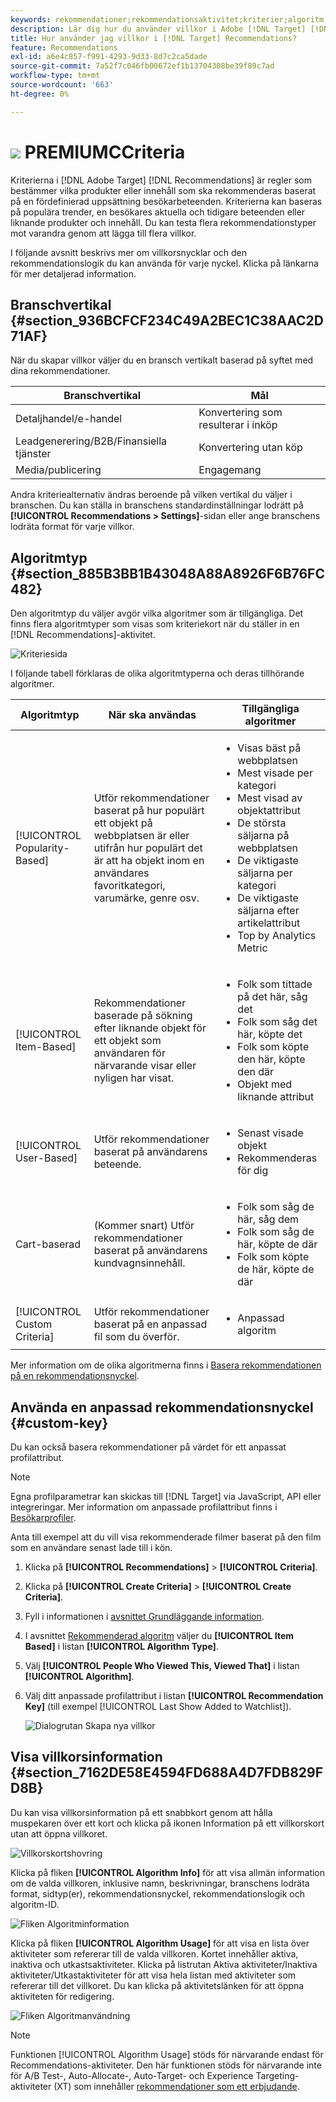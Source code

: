 ```yaml
---
keywords: rekommendationer;rekommendationsaktivitet;kriterier;algoritm;rekommendationsnyckel;anpassad nyckel;branschvertikal;återförsäljning;e-handel;lead generation;b2b;finansiella tjänster;media;publicering
description: Lär dig hur du använder villkor i Adobe [!DNL Target] [!DNL Recommendations].
title: Hur använder jag villkor i [!DNL Target] Recommendations?
feature: Recommendations
exl-id: a6e4c857-f991-4293-9d33-8d7c2ca5dade
source-git-commit: 7a52f7c046fb00672ef1b13704308be39f89c7ad
workflow-type: tm+mt
source-wordcount: '663'
ht-degree: 0%

---
```


# ![](/help/assets/premium.png) PREMIUMCCriteria

Kriterierna i [!DNL Adobe Target] [!DNL Recommendations] är regler som bestämmer vilka produkter eller innehåll som ska rekommenderas baserat på en fördefinierad uppsättning besökarbeteenden. Kriterierna kan baseras på populära trender, en besökares aktuella och tidigare beteenden eller liknande produkter och innehåll. Du kan testa flera rekommendationstyper mot varandra genom att lägga till flera villkor.

I följande avsnitt beskrivs mer om villkorsnycklar och den rekommendationslogik du kan använda för varje nyckel. Klicka på länkarna för mer detaljerad information.

## Branschvertikal {#section_936BCFCF234C49A2BEC1C38AAC2D71AF}

När du skapar villkor väljer du en bransch vertikalt baserad på syftet med dina rekommendationer.

| Branschvertikal | Mål |
|--- |--- |
| Detaljhandel/e-handel | Konvertering som resulterar i inköp |
| Leadgenerering/B2B/Finansiella tjänster | Konvertering utan köp |
| Media/publicering | Engagemang |

Andra kriteriealternativ ändras beroende på vilken vertikal du väljer i branschen. Du kan ställa in branschens standardinställningar lodrätt på **[!UICONTROL Recommendations > Settings]**-sidan eller ange branschens lodräta format för varje villkor.

## Algoritmtyp {#section_885B3BB1B43048A88A8926F6B76FC482}

Den algoritmtyp du väljer avgör vilka algoritmer som är tillgängliga. Det finns flera algoritmtyper som visas som kriteriekort när du ställer in en [!DNL Recommendations]-aktivitet.

![Kriteriesida](assets/criteria-page.png)

I följande tabell förklaras de olika algoritmtyperna och deras tillhörande algoritmer.

| Algoritmtyp | När ska användas | Tillgängliga algoritmer |
| --- | --- | --- |
| [!UICONTROL Popularity-Based] | Utför rekommendationer baserat på hur populärt ett objekt på webbplatsen är eller utifrån hur populärt det är att ha objekt inom en användares favoritkategori, varumärke, genre osv. | <ul><li>Visas bäst på webbplatsen</li><li>Mest visade per kategori</li><li>Mest visad av objektattribut</li><li>De största säljarna på webbplatsen</li><li>De viktigaste säljarna per kategori</li><li>De viktigaste säljarna efter artikelattribut</li><li>Top by Analytics Metric</li></ul> |
| [!UICONTROL Item-Based] | Rekommendationer baserade på sökning efter liknande objekt för ett objekt som användaren för närvarande visar eller nyligen har visat. | <ul><li>Folk som tittade på det här, såg det</li><li>Folk som såg det här, köpte det</li><li>Folk som köpte den här, köpte den där</li><li>Objekt med liknande attribut</li></ul> |
| [!UICONTROL User-Based] | Utför rekommendationer baserat på användarens beteende. | <ul><li>Senast visade objekt</li><li>Rekommenderas för dig</li></ul> |
| Cart-baserad | (Kommer snart) Utför rekommendationer baserat på användarens kundvagnsinnehåll. | <ul><li>Folk som såg de här, såg dem</li><li>Folk som såg de här, köpte de där</li><li>Folk som köpte de här, köpte de där</li></ul> |
| [!UICONTROL Custom Criteria] | Utför rekommendationer baserat på en anpassad fil som du överför. | <ul><li>Anpassad algoritm</li></ul> |

Mer information om de olika algoritmerna finns i [Basera rekommendationen på en rekommendationsnyckel](/help/c-recommendations/c-algorithms/base-the-recommendation-on-a-recommendation-key.md).

## Använda en anpassad rekommendationsnyckel {#custom-key}

Du kan också basera rekommendationer på värdet för ett anpassat profilattribut.

>[!NOTE]
>
>Egna profilparametrar kan skickas till [!DNL Target] via JavaScript, API eller integreringar. Mer information om anpassade profilattribut finns i [Besökarprofiler](/help/c-target/c-visitor-profile/visitor-profile.md).

Anta till exempel att du vill visa rekommenderade filmer baserat på den film som en användare senast lade till i kön.

1. Klicka på **[!UICONTROL Recommendations]** > **[!UICONTROL Criteria]**.

1. Klicka på **[!UICONTROL Create Criteria]** > **[!UICONTROL Create Criteria]**.

1. Fyll i informationen i [avsnittet Grundläggande information](/help/c-recommendations/c-algorithms/create-new-algorithm.md#info).

1. I avsnittet [Rekommenderad algoritm](/help/c-recommendations/c-algorithms/create-new-algorithm.md#rec-algo) väljer du **[!UICONTROL Item Based]** i listan **[!UICONTROL Algorithm Type]**.

1. Välj **[!UICONTROL People Who Viewed This, Viewed That]** i listan **[!UICONTROL Algorithm]**.

1. Välj ditt anpassade profilattribut i listan **[!UICONTROL Recommendation Key]** (till exempel [!UICONTROL Last Show Added to Watchlist]).

   ![Dialogrutan Skapa nya villkor](assets/custom-key1.png)

## Visa villkorsinformation {#section_7162DE58E4594FD688A4D7FDB829FD8B}

Du kan visa villkorsinformation på ett snabbkort genom att hålla muspekaren över ett kort och klicka på ikonen Information på ett villkorskort utan att öppna villkoret.

![Villkorskortshovring](/help/c-recommendations/c-algorithms/assets/criteria_hover.png)

Klicka på fliken **[!UICONTROL Algorithm Info]** för att visa allmän information om de valda villkoren, inklusive namn, beskrivningar, branschens lodräta format, sidtyp(er), rekommendationsnyckel, rekommendationslogik och algoritm-ID.

![Fliken Algoritminformation](/help/c-recommendations/c-algorithms/assets/criteria_info.png)

Klicka på fliken **[!UICONTROL Algorithm Usage]** för att visa en lista över aktiviteter som refererar till de valda villkoren. Kortet innehåller aktiva, inaktiva och utkastsaktiviteter. Klicka på listrutan Aktiva aktiviteter/Inaktiva aktiviteter/Utkastaktiviteter för att visa hela listan med aktiviteter som refererar till det villkoret. Du kan klicka på aktivitetslänken för att öppna aktiviteten för redigering.

![Fliken Algoritmanvändning](/help/c-recommendations/c-algorithms/assets/criteria_usage.png)

>[!NOTE]
>
>Funktionen [!UICONTROL Algorithm Usage] stöds för närvarande endast för Recommendations-aktiviteter. Den här funktionen stöds för närvarande inte för A/B Test-, Auto-Allocate-, Auto-Target- och Experience Targeting-aktiviteter (XT) som innehåller [rekommendationer som ett erbjudande](/help/c-recommendations/recommendations-as-an-offer.md).
